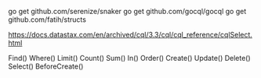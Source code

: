 go get github.com/serenize/snaker
go get github.com/gocql/gocql
go get github.com/fatih/structs

https://docs.datastax.com/en/archived/cql/3.3/cql/cql_reference/cqlSelect.html

Find()
Where()
Limit()
Count()
Sum()
In()
Order()
Create()
Update()
Delete()
Select()
BeforeCreate()

